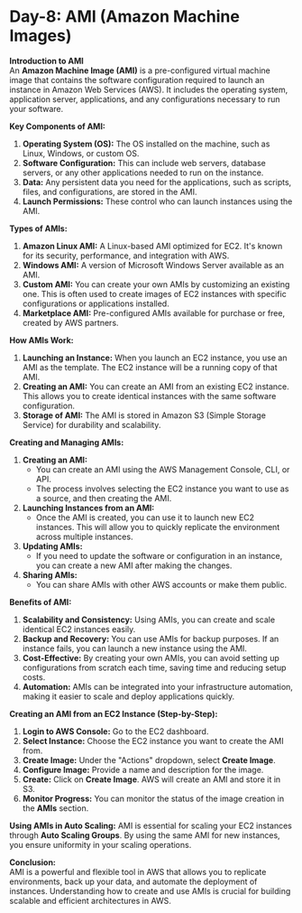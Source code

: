 # **Day-8: AMI (Amazon Machine Images)**

**Introduction to AMI**  
An **Amazon Machine Image (AMI)** is a pre-configured virtual machine image that contains the software configuration required to launch an instance in Amazon Web Services (AWS). It includes the operating system, application server, applications, and any configurations necessary to run your software.

**Key Components of AMI:**
1. **Operating System (OS):** The OS installed on the machine, such as Linux, Windows, or custom OS.
2. **Software Configuration:** This can include web servers, database servers, or any other applications needed to run on the instance.
3. **Data:** Any persistent data you need for the applications, such as scripts, files, and configurations, are stored in the AMI.
4. **Launch Permissions:** These control who can launch instances using the AMI.

**Types of AMIs:**
1. **Amazon Linux AMI:** A Linux-based AMI optimized for EC2. It's known for its security, performance, and integration with AWS.
2. **Windows AMI:** A version of Microsoft Windows Server available as an AMI.
3. **Custom AMI:** You can create your own AMIs by customizing an existing one. This is often used to create images of EC2 instances with specific configurations or applications installed.
4. **Marketplace AMI:** Pre-configured AMIs available for purchase or free, created by AWS partners.

**How AMIs Work:**
1. **Launching an Instance:** When you launch an EC2 instance, you use an AMI as the template. The EC2 instance will be a running copy of that AMI.
2. **Creating an AMI:** You can create an AMI from an existing EC2 instance. This allows you to create identical instances with the same software configuration.
3. **Storage of AMI:** The AMI is stored in Amazon S3 (Simple Storage Service) for durability and scalability.

**Creating and Managing AMIs:**
1. **Creating an AMI:**  
   - You can create an AMI using the AWS Management Console, CLI, or API.  
   - The process involves selecting the EC2 instance you want to use as a source, and then creating the AMI.
2. **Launching Instances from an AMI:**  
   - Once the AMI is created, you can use it to launch new EC2 instances. This will allow you to quickly replicate the environment across multiple instances.
3. **Updating AMIs:**  
   - If you need to update the software or configuration in an instance, you can create a new AMI after making the changes.
4. **Sharing AMIs:**  
   - You can share AMIs with other AWS accounts or make them public.

**Benefits of AMI:**
1. **Scalability and Consistency:** Using AMIs, you can create and scale identical EC2 instances easily.
2. **Backup and Recovery:** You can use AMIs for backup purposes. If an instance fails, you can launch a new instance using the AMI.
3. **Cost-Effective:** By creating your own AMIs, you can avoid setting up configurations from scratch each time, saving time and reducing setup costs.
4. **Automation:** AMIs can be integrated into your infrastructure automation, making it easier to scale and deploy applications quickly.

**Creating an AMI from an EC2 Instance (Step-by-Step):**
1. **Login to AWS Console:** Go to the EC2 dashboard.
2. **Select Instance:** Choose the EC2 instance you want to create the AMI from.
3. **Create Image:** Under the "Actions" dropdown, select **Create Image**.
4. **Configure Image:** Provide a name and description for the image.
5. **Create:** Click on **Create Image**. AWS will create an AMI and store it in S3.
6. **Monitor Progress:** You can monitor the status of the image creation in the **AMIs** section.

**Using AMIs in Auto Scaling:**
AMI is essential for scaling your EC2 instances through **Auto Scaling Groups**. By using the same AMI for new instances, you ensure uniformity in your scaling operations.

**Conclusion:**  
AMI is a powerful and flexible tool in AWS that allows you to replicate environments, back up your data, and automate the deployment of instances. Understanding how to create and use AMIs is crucial for building scalable and efficient architectures in AWS.
